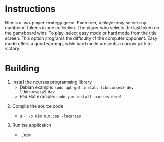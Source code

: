 # Instructions
Nim is a two-player strategy game.  Each turn, a player may select any number of tokens in one collection.  The player who selects the last token on the gameboard wins.  To play, select easy mode or hard mode from the title screen.  This option programs the difficulty of the computer opponent.  Easy mode offers a good warmup, while hard mode presents a narrow path to victory.

# Building

1. Install the ncurses programming library
    - Debian example: `sudo apt-get install libncurses5-dev libncursesw5-dev`
    - Red Hat example: `sudo yum install ncurses-devel`

2) Compile the source code
    - `g++ -o nim nim.cpp -lncurses`
    
3) Run the application
    - `./nim`
